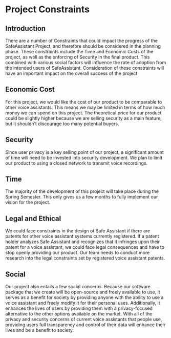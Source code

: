 # Project Constraints

## Introduction

There are a number of Constraints that could impact the progress of the SafeAssistant Project, and therefore should be considered in the planning phase. These constraints include the Time and  Economic Costs of the project, as well as the enforcing of Security in the final product. This combined with various social factors will influence the rate of adoption from the intended users of SafeAssistant. Consideration of these constraints will have an important impact on the overall success of the project

## Economic Cost

For this project, we would like the cost of our product to be comparable to other voice assistants. This means we may be limited in terms of how much money we can spend on this project. The theoretical price for our product could be slightly higher because we are selling security as a main feature, but it shouldn’t discourage too many potential buyers. 

## Security

Since user privacy is a key selling point of our project, a significant amount of time will need to be invested into security development. We plan to limit our product to using a closed network to transmit voice recordings. 

## Time

The majority of the development of this project will take place during the Spring Semester. This only gives us a few months to fully implement our vision for the project. 

## Legal and Ethical

We could face constraints in the design of Safe Assistant if there are patents for other voice assistant systems currently registered. If a patent holder analyzes Safe Assistant and recognizes that it infringes upon their patent for a voice assistant, we could face legal consequences and have to stop openly providing our product. Our team needs to conduct more research into the legal constraints set by registered voice assistant patents.

## Social

Our project also entails a few social concerns. Because our software package that we create will be open-source and freely available to use, it serves as a benefit for society by providing anyone with the ability to use a voice assistant and freely modify it for their personal uses. Additionally, it enhances the lives of users by providing them with a privacy-focused alternative to the other options available on the market. With all of the privacy and security concerns of current voice assistants that people use, providing users full transparency and control of their data will enhance their lives and be a benefit to society.
